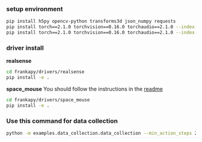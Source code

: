 ### setup environment
```bash
pip install h5py opencv-python transforms3d json_numpy requests
pip install torch==2.1.0 torchvision==0.16.0 torchaudio==2.1.0 --index-url https://download.pytorch.org/whl/cpu # cpu
pip install torch==2.1.0 torchvision==0.16.0 torchaudio==2.1.0 --index-url https://download.pytorch.org/whl/cu121 # gpu
```

### driver install

**realsense**
```bash 
cd frankapy/drivers/realsense 
pip install -e .
```

**space_mouse**
You should follow the instructions in the [readme](../../drivers/space_mouse/README.MD)
```bash 
cd frankapy/drivers/space_mouse
pip install -e .
```

### Use this command for data collection
```bash 
python -m examples.data_collection.data_collection --min_action_steps 200 --max_action_steps 1000 --instruction test --task_name bingwen # --episode_idx 1
```